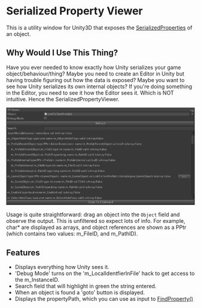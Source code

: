 # Serialized Property Viewer

This is a utility window for Unity3D that exposes the [SerializedProperties](http://docs.unity3d.com/ScriptReference/SerializedProperty.html) of an object. 

## Why Would I Use This Thing?

Have you ever needed to know exactly how Unity serializes your game object/behaviour/thing? Maybe you need to create an Editor in Unity but having trouble figuring out how the data is exposed? Maybe you want to see how Unity serializes its own internal objects? If you're doing something in the Editor, you need to see it how the Editor sees it. Which is NOT intuitive. Hence the SerializedPropertyViewer.

![](sp_viewer.png)

Usage is quite straightforward: drag an object into the `Object` field and observe the output. This is unfiltered so expect lots of info. For example, char* are displayed as arrays, and object references are shown as a PPtr<TYPE> (which contains two values: m_FileID, and m_PathID).

## Features
  
  * Displays everything how Unity sees it.
  * 'Debug Mode' turns on the 'm_LocalIdentfierInFile' hack to get access to the m_InstanceID.
  * Search field that will highlight in green the string entered.
  * When an object is found a 'goto' button is displayed.
  * Displays the propertyPath, which you can use as input to [FindProperty()](http://docs.unity3d.com/ScriptReference/SerializedObject.FindProperty.html)

